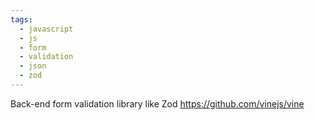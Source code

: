 ```yaml
---
tags:
  - javascript
  - js
  - form
  - validation
  - json
  - zod
---
```

Back-end form validation library like Zod
https://github.com/vinejs/vine

